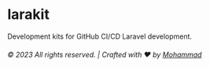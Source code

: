 # larakit

Development kits for GitHub CI/CD Laravel development.

###### &copy; 2023 All rights reserved. | Crafted with :heart: by <a href="https://www.instagram.com/mjamilasfihani">Mohammad</a>

